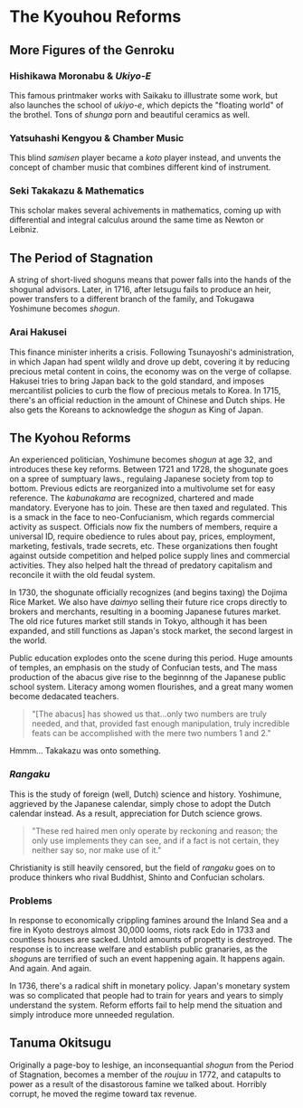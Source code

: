 # The Kyouhou Reforms

## More Figures of the Genroku

### Hishikawa Moronabu & *Ukiyo-E*

This famous printmaker works with Saikaku to illlustrate some work, but also launches the school of *ukiyo-e*, which depicts the "floating world" of the brothel. Tons of *shunga* porn and beautiful ceramics as well.

### Yatsuhashi Kengyou & Chamber Music

This blind *samisen* player became a *koto* player instead, and unvents the concept of chamber music that combines different kind of instrument.

### Seki Takakazu & Mathematics

This scholar makes several achivements in mathematics, coming up with differential and integral calculus around the same time as Newton or Leibniz.

## The Period of Stagnation

A string of short-lived shoguns means that power falls into the hands of the shogunal advisors. Later, in 1716, after Ietsugu fails to produce an heir, power transfers to a different branch of the family, and Tokugawa Yoshimune becomes *shogun*.

### Arai Hakusei

This finance minister inherits a crisis. Following Tsunayoshi's administration, in which Japan had spent wildly and drove up debt, covering it by reducing precious metal content in coins, the economy was on the verge of collapse. Hakusei tries to bring Japan back to the gold standard, and imposes mercantilist policies to curb the flow of precious metals to Korea. In 1715, there's an official reduction in the amount of Chinese and Dutch ships. He also gets the Koreans to acknowledge the *shogun* as King of Japan.

## The Kyohou Reforms

An experienced politician, Yoshimune becomes *shogun* at age 32, and introduces these key reforms. Between 1721 and 1728, the shogunate goes on a spree of sumptuary laws., regulaing Japanese society from top to bottom. Previous edicts are reorganized into a multivolume set for easy reference. The *kabunakama* are recognized, chartered and made mandatory. Everyone has to join. These are then taxed and regulated. This is a smack in the face to neo-Confucianism, which regards commercial activity as suspect. Officials now fix the numbers of members, require a universal ID, require obedience to rules about pay, prices, employment, marketing, festivals, trade secrets, etc. These organizations then fought against outside competition and helped police supply lines and commercial activities. They also helped halt the thread of predatory capitalism and reconcile it wiith the old feudal system.

In 1730, the shogunate officially recognizes (and begins taxing) the Dojima Rice Market. We also have *daimyo* selling their future rice crops directly to brokers and merchants, resulting in a booming Japanese futures market. The old rice futures market still stands in Tokyo, although it has been expanded, and still functions as Japan's stock market, the second largest in the world.

Public education explodes onto the scene during this period. Huge amounts of temples, an emphasis on the study of Confucian tests, and The mass production of the abacus give rise to the beginnng of the Japanese public school system. Literacy among women flourishes, and a great many women become dedacated teachers.

> "[The abacus] has showed us that...only two numbers are truly needed, and that, provided fast enough manipulation, truly incredible feats can be accomplished with the mere two numbers 1 and 2."

Hmmm... Takakazu was onto something.

### *Rangaku*

This is the study of foreign (well, Dutch) science and history. Yoshimune, aggrieved by the Japanese calendar, simply chose to adopt the Dutch calendar instead. As a result, appreciation for Dutch science grows.

> "These red haired men only operate by reckoning and reason; the only use implements they can see, and if a fact is not certain, they neither say so, nor make use of it."

Christianity is still heavily censored, but the field of *rangaku* goes on to produce thinkers who rival Buddhist, Shinto and Confucian scholars.

### Problems

In response to economically crippling famines around the Inland Sea and a fire in Kyoto destroys almost 30,000 looms, riots rack Edo in 1733 and countless houses are sacked. Untold amounts of propetty is destroyed. The response is to increase welfare and establish public granaries, as the *shogun*s are terrified of such an event happening again. It happens again. And again. And again.

In 1736, there's a radical shift in monetary policy. Japan's monetary system was so complicated that people had to train for years and years to simply understand the system. Reform efforts fail to help mend the situation and simply introduce more unneeded regulation.

## Tanuma Okitsugu

Originally a page-boy to Ieshige, an inconsequantial *shogun* from the Period of Stagnation, becomes a member of the *roujuu* in 1772, and catapults to power as a result of the disastorous famine we talked about. Horribly corrupt, he moved the regime toward tax revenue.
